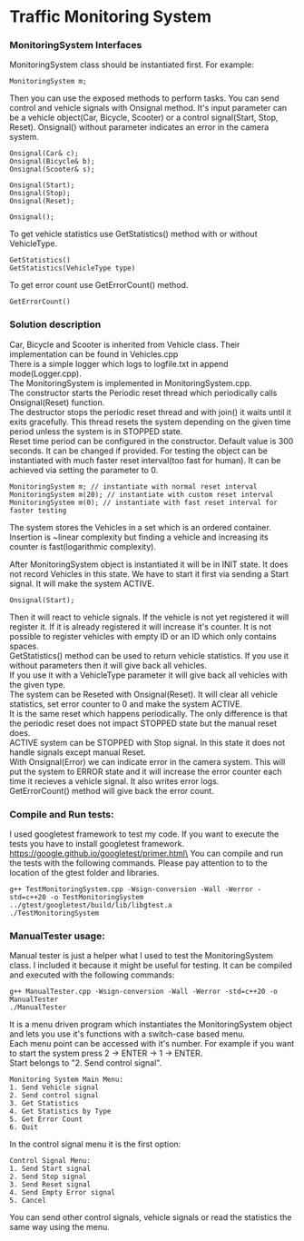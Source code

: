 # Traffic Monitoring System
### MonitoringSystem Interfaces
MonitoringSystem class should be instantiated first. For example:
```
MonitoringSystem m;
```
Then you can use the exposed methods to perform tasks.
You can send control and vehicle signals with Onsignal method.
It's input parameter can be a vehicle object(Car, Bicycle, Scooter) or a control signal(Start, Stop, Reset).
Onsignal() without parameter indicates an error in the camera system.
```
Onsignal(Car& c);
Onsignal(Bicycle& b);
Onsignal(Scooter& s);

Onsignal(Start);
Onsignal(Stop);
Onsignal(Reset);

Onsignal();
```

To get vehicle statistics use GetStatistics() method with or without VehicleType.
```
GetStatistics()
GetStatistics(VehicleType type)
```

To get error count use GetErrorCount() method.
```
GetErrorCount()
```

### Solution description
Car, Bicycle and Scooter is inherited from Vehicle class. Their implementation can be found in Vehicles.cpp\
There is a simple logger which logs to logfile.txt in append mode(Logger.cpp).\
The MonitoringSystem is implemented in MonitoringSystem.cpp.\
The constructor starts the Periodic reset thread which periodically calls Onsignal(Reset) function.\
The destructor stops the periodic reset thread and with join() it waits until it exits gracefully.
This thread resets the system depending on the given time period unless the system is in STOPPED state.\
Reset time period can be configured in the constructor.
Default value is 300 seconds. It can be changed if provided. For testing the object can be instantiated with much faster reset interval(too fast for human). It can be achieved via setting the parameter to 0.
```
MonitoringSystem m; // instantiate with normal reset interval
MonitoringSystem m(20); // instantiate with custom reset interval
MonitoringSystem m(0); // instantiate with fast reset interval for faster testing

```
The system stores the Vehicles in a set which is an ordered container. Insertion is ~linear complexity but finding a vehicle and increasing its counter is fast(logarithmic complexity).

After MonitoringSystem object is instantiated it will be in INIT state. It does not record Vehicles in this state. We have to start it first via sending a Start signal. It will make the system ACTIVE.
```
Onsignal(Start);
```
Then it will react to vehicle signals. If the vehicle is not yet registered it will register it. If it is already registered it will increase it's counter. It is not possible to register vehicles with empty ID or an ID which only contains spaces.\
GetStatistics() method can be used to return vehicle statistics. If you use it without parameters then it will give back all vehicles.\
If you use it with a VehicleType parameter it will give back all vehicles with the given type.\
The system can be Reseted with Onsignal(Reset). It will clear all vehicle statistics, set error counter to 0 and make the system ACTIVE.\
It is the same reset which happens periodically. The only difference is that the periodic reset does not impact STOPPED state but the manual reset does.\
ACTIVE system can be STOPPED with Stop signal. In this state it does not handle signals except manual Reset.\
With Onsignal(Error) we can indicate error in the camera system. This will put the system to ERROR state and it will increase the error counter each time it recieves a vehicle signal. It also writes error logs.\
GetErrorCount() method will give back the error count.

### Compile and Run tests:
I used googletest framework to test my code. If you want to execute the tests you have to install googletest framework.\
https://google.github.io/googletest/primer.html\
You can compile and run the tests with the following commands. Please pay attention to to the location of the gtest folder and libraries.
```
g++ TestMonitoringSystem.cpp -Wsign-conversion -Wall -Werror -std=c++20 -o TestMonitoringSystem ../gtest/googletest/build/lib/libgtest.a
./TestMonitoringSystem
```

### ManualTester usage:
Manual tester is just a helper what I used to test the MonitoringSystem class. I included it because it might be useful for testing.
It can be compiled and executed with the following commands:
```
g++ ManualTester.cpp -Wsign-conversion -Wall -Werror -std=c++20 -o ManualTester
./ManualTester
```
It is a menu driven program which instantiates the MonitoringSystem object and lets you use it's functions with a switch-case based menu.\
Each menu point can be accessed with it's number.
For example if you want to start the system press 2 -> ENTER -> 1 -> ENTER.\
Start belongs to "2. Send control signal".
```
Monitoring System Main Menu:
1. Send Vehicle signal
2. Send control signal
3. Get Statistics
4. Get Statistics by Type
5. Get Error Count
6. Quit
```
In the control signal menu it is the first option:
```
Control Signal Menu:
1. Send Start signal
2. Send Stop signal
3. Send Reset signal
4. Send Empty Error signal
5. Cancel
```
You can send other control signals, vehicle signals or read the statistics the same way using the menu.
